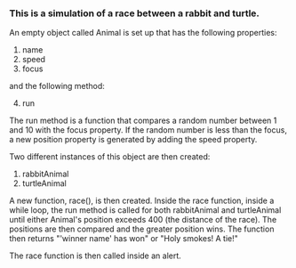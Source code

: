 ### This is a simulation of a race between a rabbit and turtle.

An empty object called Animal is set up that has the following properties:

1. name
2. speed
3. focus

and the following method:

4. run

The run method is a function that compares a random number between 1 and 10 with the focus property. If the random number is less than the focus, a new position property is generated by adding the speed property.

Two different instances of this object are then created:

1. rabbitAnimal
2. turtleAnimal

A new function, race(), is then created. Inside the race function, inside a while loop, the run method is called for both rabbitAnimal and turtleAnimal until either Animal's position exceeds 400 (the distance of the race). The positions are then compared and the greater position wins. The function then returns "'winner name' has won" or "Holy smokes! A tie!"

The race function is then called inside an alert.
